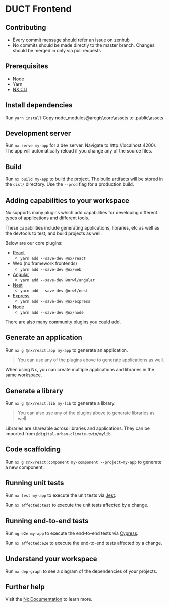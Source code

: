 # DUCT Frontend

## Contributing

- Every commit message should refer an issue on zenhub
- No commits should be made directly to the master branch. Changes should be merged in only via pull requests

## Prerequisites

- Node
- Yarn
- [NX CLI](https://nx.dev/latest/react/getting-started/nx-cli)

## Install dependencies

Run `yarn install`
Copy node_modules\@arcgis\core\assets to .public\assets

## Development server

Run `nx serve my-app` for a dev server. Navigate to http://localhost:4200/. The app will automatically reload if you change any of the source files.

## Build

Run `nx build my-app` to build the project. The build artifacts will be stored in the `dist/` directory. Use the `--prod` flag for a production build.

## Adding capabilities to your workspace

Nx supports many plugins which add capabilities for developing different types of applications and different tools.

These capabilities include generating applications, libraries, etc as well as the devtools to test, and build projects as well.

Below are our core plugins:

- [React](https://reactjs.org)
  - `yarn add --save-dev @nx/react`
- Web (no framework frontends)
  - `yarn add --save-dev @nx/web`
- [Angular](https://angular.io)
  - `yarn add --save-dev @nrwl/angular`
- [Nest](https://nestjs.com)
  - `yarn add --save-dev @nrwl/nest`
- [Express](https://expressjs.com)
  - `yarn add --save-dev @nx/express`
- [Node](https://nodejs.org)
  - `yarn add --save-dev @nx/node`

There are also many [community plugins](https://nx.dev/community) you could add.

## Generate an application

Run `nx g @nx/react:app my-app` to generate an application.

> You can use any of the plugins above to generate applications as well.

When using Nx, you can create multiple applications and libraries in the same workspace.

## Generate a library

Run `nx g @nx/react:lib my-lib` to generate a library.

> You can also use any of the plugins above to generate libraries as well.

Libraries are shareable across libraries and applications. They can be imported from `@digital-urban-climate-twin/mylib`.

## Code scaffolding

Run `nx g @nx/react:component my-component --project=my-app` to generate a new component.

## Running unit tests

Run `nx test my-app` to execute the unit tests via [Jest](https://jestjs.io).

Run `nx affected:test` to execute the unit tests affected by a change.

## Running end-to-end tests

Run `ng e2e my-app` to execute the end-to-end tests via [Cypress](https://www.cypress.io).

Run `nx affected:e2e` to execute the end-to-end tests affected by a change.

## Understand your workspace

Run `nx dep-graph` to see a diagram of the dependencies of your projects.

## Further help

Visit the [Nx Documentation](https://nx.dev) to learn more.
